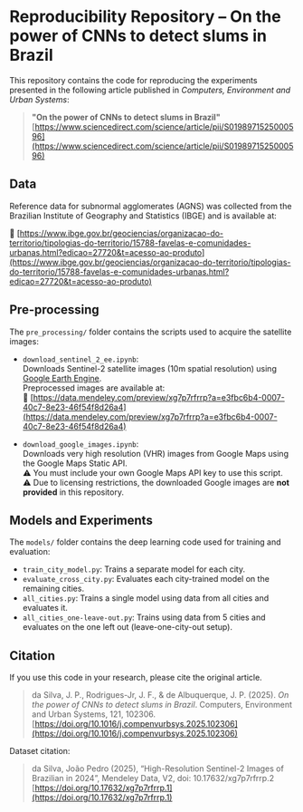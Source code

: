 # Reproducibility Repository – On the power of CNNs to detect slums in Brazil

This repository contains the code for reproducing the experiments presented in the following article published in *Computers, Environment and Urban Systems*:

> **"On the power of CNNs to detect slums in Brazil"**  
> [https://www.sciencedirect.com/science/article/pii/S0198971525000596](https://www.sciencedirect.com/science/article/pii/S0198971525000596)

## Data

Reference data for subnormal agglomerates (AGNS) was collected from the Brazilian Institute of Geography and Statistics (IBGE) and is available at:

🔗 [https://www.ibge.gov.br/geociencias/organizacao-do-territorio/tipologias-do-territorio/15788-favelas-e-comunidades-urbanas.html?edicao=27720&t=acesso-ao-produto](https://www.ibge.gov.br/geociencias/organizacao-do-territorio/tipologias-do-territorio/15788-favelas-e-comunidades-urbanas.html?edicao=27720&t=acesso-ao-produto)

## Pre-processing

The `pre_processing/` folder contains the scripts used to acquire the satellite images:

- `download_sentinel_2_ee.ipynb`:  
  Downloads Sentinel-2 satellite images (10m spatial resolution) using [Google Earth Engine](https://earthengine.google.com/).  
  Preprocessed images are available at:  
  🔗 [https://data.mendeley.com/preview/xg7p7rfrrp?a=e3fbc6b4-0007-40c7-8e23-46f54f8d26a4](https://data.mendeley.com/preview/xg7p7rfrrp?a=e3fbc6b4-0007-40c7-8e23-46f54f8d26a4)

- `download_google_images.ipynb`:  
  Downloads very high resolution (VHR) images from Google Maps using the Google Maps Static API.  
  ⚠️ You must include your own Google Maps API key to use this script.  
  ⚠️ Due to licensing restrictions, the downloaded Google images are **not provided** in this repository.

## Models and Experiments

The `models/` folder contains the deep learning code used for training and evaluation:

- `train_city_model.py`: Trains a separate model for each city.
- `evaluate_cross_city.py`: Evaluates each city-trained model on the remaining cities.
- `all_cities.py`: Trains a single model using data from all cities and evaluates it.
- `all_cities_one-leave-out.py`: Trains using data from 5 cities and evaluates on the one left out (leave-one-city-out setup).

## Citation

If you use this code in your research, please cite the original article.

> da Silva, J. P., Rodrigues-Jr, J. F., & de Albuquerque, J. P. (2025). *On the power of CNNs to detect slums in Brazil*. Computers, Environment and Urban Systems, 121, 102306.  
> [https://doi.org/10.1016/j.compenvurbsys.2025.102306](https://doi.org/10.1016/j.compenvurbsys.2025.102306)

Dataset citation:

> da Silva, João Pedro (2025), “High-Resolution Sentinel-2 Images of Brazilian in 2024”, Mendeley Data, V2, doi: 10.17632/xg7p7rfrrp.2  
> [https://doi.org/10.17632/xg7p7rfrrp.1](https://doi.org/10.17632/xg7p7rfrrp.1)

